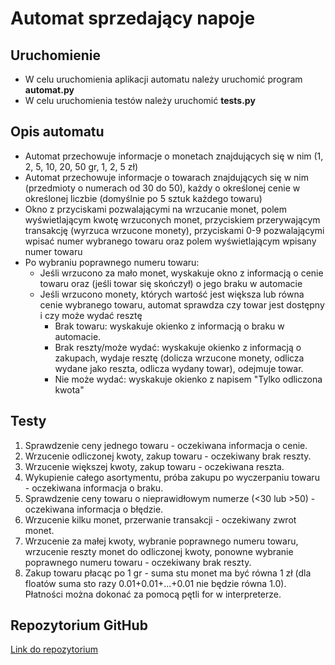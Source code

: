 # Automat sprzedający napoje

## Uruchomienie
* W celu uruchomienia aplikacji automatu należy uruchomić program **automat.py**
* W celu uruchomienia testów należy uruchomić **tests.py**

## Opis automatu

* Automat przechowuje informacje o monetach znajdujących się w nim (1, 2, 5, 10, 20, 50 gr, 1, 2, 5 zł)
* Automat przechowuje informacje o towarach znajdujących się w nim (przedmioty o numerach od 30 do 50), każdy o określonej cenie w określonej liczbie (domyślnie po 5 sztuk każdego towaru)
* Okno z przyciskami pozwalającymi na wrzucanie monet, polem wyświetlającym kwotę wrzuconych monet, przyciskiem przerywającym transakcję (wyrzuca wrzucone monety), przyciskami 0-9 pozwalającymi wpisać numer wybranego towaru oraz polem wyświetlającym wpisany numer towaru
* Po wybraniu poprawnego numeru towaru:
  * Jeśli wrzucono za mało monet, wyskakuje okno z informacją o cenie towaru oraz (jeśli towar się skończył) o jego braku w automacie
  * Jeśli wrzucono monety, których wartość jest większa lub równa cenie wybranego towaru, automat sprawdza czy towar jest dostępny i czy może wydać resztę
    * Brak towaru: wyskakuje okienko z informacją o braku w automacie.
    * Brak reszty/może wydać: wyskakuje okienko z informacją o zakupach, wydaje resztę (dolicza wrzucone monety, odlicza wydane jako reszta, odlicza wydany towar), odejmuje towar.
    * Nie może wydać: wyskakuje okienko z napisem "Tylko odliczona kwota"

## Testy

1. Sprawdzenie ceny jednego towaru - oczekiwana informacja o cenie.
2. Wrzucenie odliczonej kwoty, zakup towaru - oczekiwany brak reszty.
3. Wrzucenie większej kwoty, zakup towaru - oczekiwana reszta. 
4. Wykupienie całego asortymentu, próba zakupu po wyczerpaniu towaru - oczekiwana informacja o braku.
5. Sprawdzenie ceny towaru o nieprawidłowym numerze (<30 lub >50) - oczekiwana informacja o błędzie.
6. Wrzucenie kilku monet, przerwanie transakcji - oczekiwany zwrot monet.
7. Wrzucenie za małej kwoty, wybranie poprawnego numeru towaru, wrzucenie reszty monet do odliczonej kwoty, ponowne wybranie poprawnego numeru towaru - oczekiwany brak reszty.
8. Zakup towaru płacąc po 1 gr - suma stu monet ma być równa 1 zł (dla floatów suma sto razy 0.01+0.01+...+0.01 nie będzie równa 1.0). Płatności można dokonać za pomocą pętli for w interpreterze.

## Repozytorium GitHub
[Link do repozytorium](https://github.com/teh42eem00/TO_Projekt "Tomasz Macałka - repozytorium GitHub")
